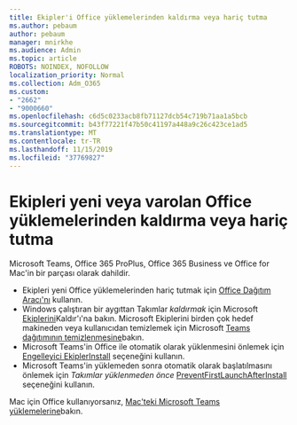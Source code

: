 ```yaml
---
title: Ekipler'i Office yüklemelerinden kaldırma veya hariç tutma
ms.author: pebaum
author: pebaum
manager: mnirkhe
ms.audience: Admin
ms.topic: article
ROBOTS: NOINDEX, NOFOLLOW
localization_priority: Normal
ms.collection: Adm_O365
ms.custom:
- "2662"
- "9000660"
ms.openlocfilehash: c6d5c0233acb8fb71127dcb54c719b71aa1a5bcb
ms.sourcegitcommit: b43f77221f47b50c41197a448a9c26c423ce1ad5
ms.translationtype: MT
ms.contentlocale: tr-TR
ms.lasthandoff: 11/15/2019
ms.locfileid: "37769827"
---
```

# <a name="uninstall-or-exclude-teams-from-new-or-existing-office-installations"></a>Ekipleri yeni veya varolan Office yüklemelerinden kaldırma veya hariç tutma

Microsoft Teams, Office 365 ProPlus, Office 365 Business ve Office for Mac'in bir parçası olarak dahildir.

- Ekipleri yeni Office yüklemelerinden hariç tutmak için [Office Dağıtım Aracı'nı](https://docs.microsoft.com/deployoffice/teams-install#how-to-exclude-microsoft-teams-from-new-installations-of-office-365-proplus) kullanın.
- Windows çalıştıran bir aygıttan Takımlar *kaldırmak* için Microsoft [Ekiplerini](https://support.office.com/article/3b159754-3c26-4952-abe7-57d27f5f4c81)Kaldır'ı'na bakın. Microsoft Ekiplerini birden çok hedef makineden veya kullanıcıdan temizlemek için Microsoft [Teams dağıtımının temizlenmesine](https://docs.microsoft.com/microsoftteams/scripts/powershell-script-teams-deployment-clean-up)bakın.
- Microsoft Teams'in Office ile otomatik olarak yüklenmesini önlemek için [Engelleyici EkiplerInstall](https://docs.microsoft.com/deployoffice/teams-install#use-group-policy-to-control-the-installation-of-microsoft-teams
) seçeneğini kullanın.
- Microsoft Teams'in yüklemeden sonra otomatik olarak başlatılmasını önlemek için *Takımlar yüklenmeden önce* [PreventFirstLaunchAfterInstall](https://docs.microsoft.com/deployoffice/teams-install#use-group-policy-to-prevent-microsoft-teams-from-starting-automatically-after-installation) seçeneğini kullanın.

Mac için Office kullanıyorsanız, [Mac'teki Microsoft Teams yüklemelerine](https://docs.microsoft.com/deployoffice/teams-install#microsoft-teams-installations-on-a-mac)bakın.